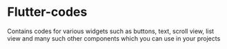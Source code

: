 # Flutter-codes
Contains codes for various widgets such as buttons, text, scroll view, list view and many such other components which you can use in your projects
